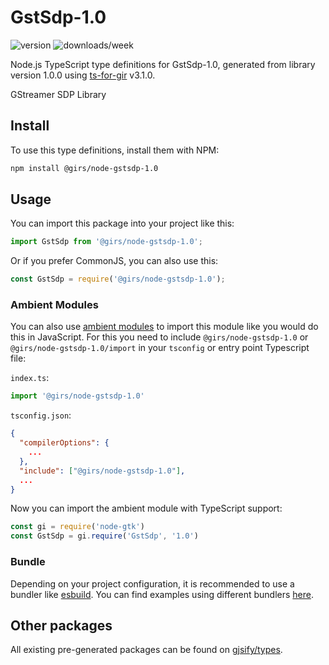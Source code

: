 
# GstSdp-1.0

![version](https://img.shields.io/npm/v/@girs/node-gstsdp-1.0)
![downloads/week](https://img.shields.io/npm/dw/@girs/node-gstsdp-1.0)


Node.js TypeScript type definitions for GstSdp-1.0, generated from library version 1.0.0 using [ts-for-gir](https://github.com/gjsify/ts-for-gir) v3.1.0.

GStreamer SDP Library

## Install

To use this type definitions, install them with NPM:
```bash
npm install @girs/node-gstsdp-1.0
```

## Usage

You can import this package into your project like this:
```ts
import GstSdp from '@girs/node-gstsdp-1.0';
```

Or if you prefer CommonJS, you can also use this:
```ts
const GstSdp = require('@girs/node-gstsdp-1.0');
```

### Ambient Modules

You can also use [ambient modules](https://github.com/gjsify/ts-for-gir/tree/main/packages/cli#ambient-modules) to import this module like you would do this in JavaScript.
For this you need to include `@girs/node-gstsdp-1.0` or `@girs/node-gstsdp-1.0/import` in your `tsconfig` or entry point Typescript file:

`index.ts`:
```ts
import '@girs/node-gstsdp-1.0'
```

`tsconfig.json`:
```json
{
  "compilerOptions": {
    ...
  },
  "include": ["@girs/node-gstsdp-1.0"],
  ...
}
```

Now you can import the ambient module with TypeScript support: 

```ts
const gi = require('node-gtk')
const GstSdp = gi.require('GstSdp', '1.0')
```


### Bundle

Depending on your project configuration, it is recommended to use a bundler like [esbuild](https://esbuild.github.io/). You can find examples using different bundlers [here](https://github.com/gjsify/ts-for-gir/tree/main/examples).

## Other packages

All existing pre-generated packages can be found on [gjsify/types](https://github.com/gjsify/types).

